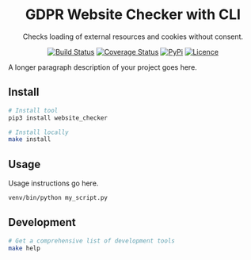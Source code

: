 <div align="center">

# GDPR Website Checker with CLI

Checks loading of external resources and cookies without consent.

[![Build Status](https://github.com/MattHag/gdpr-website-checker-cli/workflows/build/badge.svg)](https://github.com/MattHag/gdpr-website-checker-cli/actions)
[![Coverage Status](https://coveralls.io/repos/github/MattHag/gdpr-website-checker-cli/badge.svg?branch=main)](https://coveralls.io/github/MattHag/gdpr-website-checker-cli?branch=main)
[![PyPi](https://img.shields.io/pypi/v/gdpr-website-checker-cli)](https://pypi.org/project/gdpr-website-checker-cli)
[![Licence](https://img.shields.io/github/license/MattHag/gdpr-website-checker-cli)](LICENSE)

</div>

A longer paragraph description of your project goes here.

## Install

```bash
# Install tool
pip3 install website_checker

# Install locally
make install
```

## Usage

Usage instructions go here.

```bash
venv/bin/python my_script.py
```

## Development

```bash
# Get a comprehensive list of development tools
make help
```

